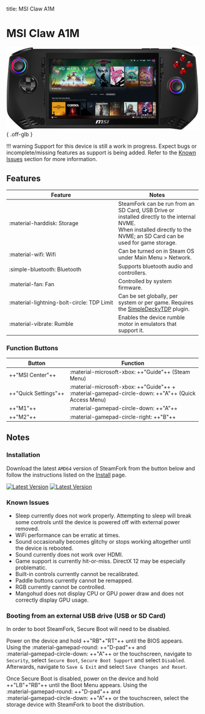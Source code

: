 title: MSI Claw A1M

<style>
  .nowrap {white-space: nowrap;}
</style>

# MSI Claw A1M

![](../../_inc/images/devices/msi-claw.png){ .off-glb }

!!! warning
    Support for this device is still a work in progress. Expect bugs or incomplete/missing features as support is being added.
    Refer to the [Known Issues](#known-issues) section for more information.

## Features

| Feature | Notes |
| -- | -- |
| <span class="nowrap">:material-harddisk: Storage</span> | SteamFork can be run from an SD Card, USB Drive or installed directly to the internal NVME. <br> When installed directly to the NVME; an SD Card can be used for game storage. |
| :material-wifi: Wifi | Can be turned on in Steam OS under Main Menu > Network. |
| <span class="nowrap">:simple-bluetooth: Bluetooth</span> | Supports bluetooth audio and controllers. |
| :material-fan: Fan | Controlled by system firmware. |
| <span class="nowrap">:material-lightning-bolt-circle: TDP Limit</span> | Can be set globally, per system or per game. Requires the [SimpleDeckyTDP](https://github.com/SteamFork/SimpleDeckyTDP) plugin. |
| <span class="nowrap">:material-vibrate: Rumble</span> | Enables the device rumble motor in emulators that support it. |

### Function Buttons

| Button | Function |
| -- | -- |
| ++"MSI Center"++ | <span class="nowrap">:material-microsoft-xbox: ++"Guide"++</span> (Steam Menu) |
| <span class="nowrap">++"Quick Settings"++</span> | <span class="nowrap">:material-microsoft-xbox: ++"Guide"++</span> + <span class="nowrap">:material-gamepad-circle-down: ++"A"++</span> (Quick Access Menu) |
| ++"M1"++ | <span class="nowrap">:material-gamepad-circle-down: ++"A"++</span> |
| ++"M2"++ | <span class="nowrap">:material-gamepad-circle-right: ++"B"++</span> |

## Notes

### Installation

Download the latest `AMD64` version of SteamFork from the button below and follow the instructions listed on the [Install](../../../play/install/) page.

[![Latest Version](https://img.shields.io/github/release/SteamFork/distribution.svg?labelColor=111111&color=5998FF&label=Latest&style=flat#only-light)](https://github.com/SteamFork/distribution/releases/latest)
[![Latest Version](https://img.shields.io/github/release/SteamFork/distribution.svg?labelColor=dddddd&color=5998FF&label=Latest&style=flat#only-dark)](https://github.com/SteamFork/distribution/releases/latest)

### Known Issues

* Sleep currently does not work properly.  Attempting to sleep will break some controls until the device is powered off with external power removed.
* WiFi performance can be erratic at times.
* Sound occasionally becomes glitchy or stops working altogether until the device is rebooted.
* Sound currently does not work over HDMI.
* Game support is currently hit-or-miss.  DirectX 12 may be especially problematic.
* Built-in controls currently cannot be recalibrated.
* Paddle buttons currently cannot be remapped.
* RGB currently cannot be controlled.
* Mangohud does not display CPU or GPU power draw and does not correctly display GPU usage.

### Booting from an external USB drive (USB or SD Card)

In order to boot SteamFork, Secure Boot will need to be disabled.

Power on the device and hold <span class="nowrap">++"RB"+"RT"++</span> until the BIOS appears.
Using the <span class="nowrap">:material-gamepad-round: ++"D-pad"++</span> and <span class="nowrap">:material-gamepad-circle-down: ++"A"++</span> or the touchscreen,
navigate to `Security`, select <span class="nowrap">`Secure Boot`</span>, <span class="nowrap">`Secure Boot Support`</span> and select `Disabled`.
Afterwards, navigate to <span class="nowrap">`Save & Exit`</span> and select <span class="nowrap">`Save Changes and Reset`</span>.

Once Secure Boot is disabled, power on the device and hold <span class="nowrap">++"LB"+"RB"++</span> until the Boot Menu appears.
Using the <span class="nowrap">:material-gamepad-round: ++"D-pad"++</span> and <span class="nowrap">:material-gamepad-circle-down: ++"A"++</span> or the touchscreen, select the storage device with SteamFork to boot the distribution.
